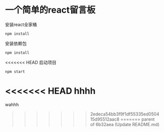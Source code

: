 # 一个简单的react留言板

安装react全家桶

```
npm install
```

安装依赖包

```
npm install
```
<<<<<<< HEAD
启动项目
 ```
npm start
```

<<<<<<< HEAD
hhhh
======
wahhh
>>>>>>> 2edeca54bb3f9f1df55335ed050415d95512aac8
=======
>>>>>>> parent of 6b32aea (Update README.md)
